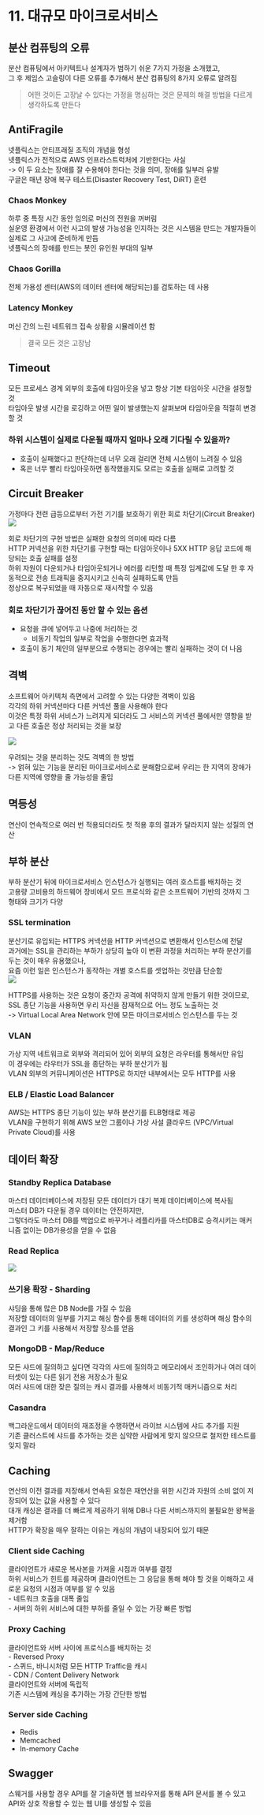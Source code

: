 # 11. 대규모 마이크로서비스  
## 분산 컴퓨팅의 오류  
분산 컴퓨팅에서 아키텍트나 설계자가 범하기 쉬운 7가지 가정을 소개했고,  
그 후 제임스 고슬링이 다른 오류를 추가해서 분산 컴퓨팅의 8가지 오류로 알려짐  

> 어떤 것이든 고장날 수 있다는 가정을 명심하는 것은 문제의 해결 방법을 다르게 생각하도록 만든다    

## AntiFragile  
넷플릭스는 안티프래질 조직의 개념을 형성   
넷플릭스가 전적으로 AWS 인프라스트럭처에 기반한다는 사실   
-> 이 두 요소는 장애를 잘 수용해야 한다는 것을 의미, 장애를 일부러 유발    
구글은 매년 장애 복구 테스트(Disaster Recovery Test, DiRT) 훈련  

### Chaos Monkey  
하루 중 특정 시간 동안 임의로 머신의 전원을 꺼버림   
실운영 환경에서 이런 사고의 발생 가능성을 인지하는 것은 시스템을 만드는 개발자들이 실제로 그 사고에 준비하게 만듬  
넷플릭스의 장애를 만드는 봇인 유인원 부대의 일부   

### Chaos Gorilla  
전체 가용성 센터(AWS의 데이터 센터에 해당되는)를 검토하는 데 사용    

### Latency Monkey  
머신 간의 느린 네트워크 접속 상황을 시뮬레이션 함  

> 결국 모든 것은 고장남    

## Timeout  
모든 프로세스 경계 외부의 호출에 타임아웃을 넣고 항상 기본 타임아웃 시간을 설정할 것  
타임아웃 발생 시간을 로깅하고 어떤 일이 발생했는지 살펴보며 타임아웃을 적절히 변경할 것  

### 하위 시스템이 실제로 다운될 때까지 얼마나 오래 기다릴 수 있을까?
- 호출이 실패했다고 판단하는데 너무 오래 걸리면 전체 시스템이 느려질 수 있음   
- 혹은 너무 빨리 타임아웃하면 동작했을지도 모르는 호출을 실패로 고려할 것   

## Circuit Breaker  
가정마다 전련 급등으로부터 가전 기기를 보호하기 위한 회로 차단기(Circuit Breaker)  
![](./images/circuit_breaker.jpg)  

회로 차단기의 구현 방법은 실패한 요청의 의미에 따라 다름   
HTTP 커넥션을 위한 차단기를 구현할 때는 타임아웃이나 5XX HTTP 응답 코드에 해당되는 호출 실패를 설정   
하위 자원이 다운되거나 타임아웃되거나 에러를 리턴할 때 특정 임계값에 도달 한 후 자동적으로 전송 트래픽을 중지시키고 신속히 실패하도록 만듬    
정상으로 복구되었을 때 자동으로 재시작할 수 있음   

### 회로 차단기가 끊어진 동안 할 수 있는 옵션  
- 요청을 큐에 넣어두고 나중에 처리하는 것  
	- 비동기 작업의 일부로 작업을 수행한다면 효과적  
- 호출이 동기 체인의 일부분으로 수행되는 경우에는 빨리 실패하는 것이 더 나음  

## 격벽  
소프트웨어 아키텍처 측면에서 고려할 수 있는 다양한 격벽이 있음  
각각의 하위 커넥션마다 다른 커넥션 풀을 사용해야 한다  
이것은 특정 하위 서비스가 느려지게 되더라도 그 서비스의 커넥션 풀에서만 영향을 받고 다른 호출은 정상 처리되는 것을 보장  

![](./images/bulk_head.jpg)  

우려되는 것을 분리하는 것도 격벽의 한 방법  
-> 얽혀 있는 기능을 분리된 마이크로서비스로 분해함으로써 우리는 한 지역의 장애가 다른 지역에 영향을 줄 가능성을 줄임  

## 멱등성  
연산이 연속적으로 여러 번 적용되더라도 첫 적용 후의 결과가 달라지지 않는 성질의 연산  

## 부하 분산  
부하 분산기 뒤에 마이크로서비스 인스턴스가 실행되는 여러 호스트를 배치하는 것  
고용량 고비용의 하드웨어 장비에서 모드 프로식와 같은 소프트웨어 기반의 것까지 그 형태와 크기가 다양  

###  SSL termination  
분산기로 유입되는 HTTPS 커넥션을 HTTP 커넥션으로 변환해서 인스턴스에 전달  
과거에는 SSL을 관리하는 부하가 상당히 높아 이 변환 과정을 처리하는 부하 분산기를 두는 것이 매우 유용했으나,  
요즘 이런 일은 인스턴스가 동작하는 개별 호스트를 셋업하는 것만큼 단순함  
![](./images/SSL_termination.jpg)  

HTTPS를 사용하는 것은 요청이 중간자 공격에 취약하지 않게 만들기 위한 것이므로,  
SSL 종단 기능을 사용하면 우리 자신을 잠재적으로 어느 정도 노출하는 것   
-> Virtual Local Area Network 안에 모든 마이크로서비스 인스턴스를 두는 것  

### VLAN  
가상 지역 네트워크로 외부와 격리되어 있어 외부의 요청은 라우터를 통해서만 유입  
이 경우에는 라우터가 SSL을 종단하는 부하 분산기가 됨  
VLAN 외부의 커뮤니케이션은 HTTPS로 하지만 내부에서는 모두 HTTP를 사용  

### ELB / Elastic Load Balancer   
AWS는 HTTPS 종단 기능이 있는 부하 분산기를 ELB형태로 제공   
VLAN을 구현하기 위해 AWS 보안 그룹이나 가상 사설 클라우드 (VPC/Virtual Private Cloud)를 사용   

## 데이터 확장  
### Standby Replica Database  
마스터 데이터베이스에 저장된 모든 데이터가 대기 복제 데이터베이스에 복사됨  
마스터 DB가 다운될 경우 데이터는 안전하지만,  
그렇더라도 마스터 DB를 백업으로 바꾸거나 레플리카를 마스터DB로 승격시키는 매커니즘 없이는 DB가용성을 얻을 수 없음  

### Read Replica  
![](./images/read_replica.jpg)  

### 쓰기용 확장 - Sharding  
샤딩을 통해 많은 DB Node를 가질 수 있음   
저장할 데이터의 일부를 가지고 해싱 함수를 통해 데이터의 키를 생성하며 해싱 함수의 결과인 그 키를 사용해서 저장할 장소를 얻음  

### MongoDB - Map/Reduce  
모든 샤드에 질의하고 싶다면 각각의 샤드에 질의하고 메모리에서 조인하거나 여러 데이터셋이 있는 다른 읽기 전용 저장소가 필요  
여러 샤드에 대한 잦은 질의는 캐시 결과를 사용해서 비동기적 매커니즘으로 처리

### Casandra  
백그라운드에서 데이터의 재조정을 수행하면서 라이브 시스템에 샤드 추가를 지원  
기존 클러스트에 샤드를 추가하는 것은 심약한 사람에게 맞지 않으므로 철저한 테스트를 잊지 말라  

## Caching  
연산의 이전 결과를 저장해서 연속된 요청은 재연산을 위한 시간과 자원의 소비 없이 저장되어 있는 값을 사용할 수 있다  
대개 캐싱은 결과를 더 빠르게 제공하기 위해 DB나 다른 서비스까지의 불필요한 왕복을 제거함  
HTTP가 확장을 매우 잘하는 이유는 캐싱의 개념이 내장되어 있기 때문  

### Client side Caching  
클라이언트가 새로운 복사본을 가져올 시점과 여부를 결정  
하위 서비스가 힌트를 제공하며 클라이언트는 그 응답을 통해 해야 할 것을 이해하고 새로운 요청의 시점과 여부를 알 수 있음   
	- 네트워크 호출을 대폭 줄임   
	- 서버의 하위 서비스에 대한 부하를 줄일 수 있는 가장 빠른 방법   


### Proxy Caching  
클라이언트와 서버 사이에 프로식스를 배치하는 것  
	- Reversed Proxy  
		- 스퀴드, 바니시처럼 모든 HTTP Traffic을 캐시   
	- CDN / Content Delivery Network    
클라이언트와 서버에 독립적  
기존 시스템에 캐싱을 추가하는 가장 간단한 방법  

### Server side Caching   
- Redis
- Memcached   
- In-memory Cache   

## Swagger  
스웨거를 사용할 경우 API를 잘 기술하면 웹 브라우저를 통해 API 문서를 볼 수 있고 API와 상호 작용할 수 있는 웹 UI를 생성할 수 있음  
